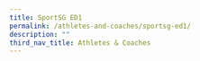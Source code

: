 ```yaml
---
title: SportSG ED1
permalink: /athletes-and-coaches/sportsg-ed1/
description: ""
third_nav_title: Athletes & Coaches
---
```


